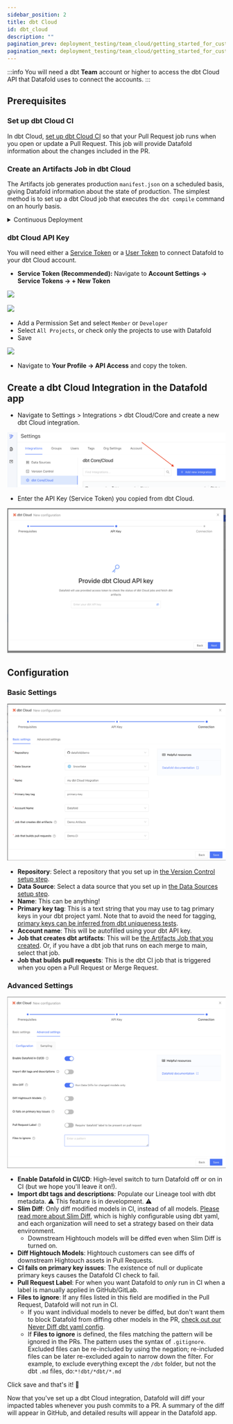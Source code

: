 ```yaml
---
sidebar_position: 2
title: dbt Cloud
id: dbt_cloud
description: ""
pagination_prev: deployment_testing/team_cloud/getting_started_for_customers/version_control
pagination_next: deployment_testing/team_cloud/getting_started_for_customers/data_apps
---
```

:::info
You will need a dbt **Team** account or higher to access the dbt Cloud API that Datafold uses to connect the accounts.
:::

## Prerequisites

### Set up dbt Cloud CI
In dbt Cloud, [set up dbt Cloud CI](https://docs.getdbt.com/docs/deploy/cloud-ci-job) so that your Pull Request job runs when you open or update a Pull Request. This job will provide Datafold information about the changes included in the PR.

### Create an Artifacts Job in dbt Cloud
The Artifacts job generates production `manifest.json` on a scheduled basis, giving Datafold information about the state of production. The simplest method is to set up a dbt Cloud job that executes the `dbt compile` command on an hourly basis. 

<details>
    <summary>Continuous Deployment</summary>
    If you are interested in continuous deployment, you can use a <a href="/guides/cd#merge-trigger-production-job">Merge Trigger Production Job</a> instead of the Artifacts Job listed above.
</details>

### dbt Cloud API Key
You will need either a [Service Token](https://docs.getdbt.com/docs/dbt-cloud-apis/service-tokens) or a [User Token](https://docs.getdbt.com/docs/dbt-cloud-apis/user-tokens) to connect Datafold to your dbt Cloud account.

- **Service Token (Recommended):** Navigate to **Account Settings &rarr; Service Tokens &rarr; + New Token** 
    

![](../../../../../static/img/dbt_cloud_add_service_token.png) 

![](../../../../../static/img/dbt_cloud_add_service_token_permission.png)

- Add a Permission Set and select `Member` or `Developer`
- Select `All Projects`, or check only the projects to use with Datafold
- Save 

![](../../../../../static/img/dbt_cloud_service_token.png)

- Navigate to **Your Profile &rarr; API Access** and copy the token.

## Create a dbt Cloud Integration in the Datafold app

- Navigate to Settings > Integrations > dbt Cloud/Core and create a new dbt Cloud integration.

![](../../../../../static/img/dbt_cloud_setup.png)

- Enter the API Key (Service Token) you copied from dbt Cloud.

![](../../../../../static/img/dbt_cloud_api_key.png)

## Configuration

### Basic Settings

![](../../../../../static/img/dbt_cloud_basic_settings.png)

- **Repository**: Select a repository that you set up in [the Version Control setup step](../version_control.md).
- **Data Source**: Select a data source that you set up in [the Data Sources setup step](../data_sources.md).
- **Name**: This can be anything!
- **Primary key tag**: This is a text string that you may use to tag primary keys in your dbt project yaml. Note that to avoid the need for tagging, [primary keys can be inferred from dbt uniqueness tests](../../../../guides/dbt_advanced_configs.md#inferred).
- **Account name**: This will be autofilled using your dbt API key.
- **Job that creates dbt artifacts**: This will be [the Artifacts Job that you created](#create-an-artifacts-job-in-dbt-cloud). Or, if you have a dbt job that runs on each merge to main, select that job.
- **Job that builds pull requests**: This is the dbt CI job that is triggered when you open a Pull Request or Merge Request.

### Advanced Settings

![](../../../../../static/img/dbt_cloud_advanced_settings.png)

- **Enable Datafold in CI/CD**: High-level switch to turn Datafold off or on in CI (but we hope you'll leave it on!).
- **Import dbt tags and descriptions**: Populate our Lineage tool with dbt metadata. ⚠️ This feature is in development. ⚠️
- **Slim Diff**: Only diff modified models in CI, instead of all models. [Please read more about Slim Diff](../../../../guides/slim_diff.md), which is highly configurable using dbt yaml, and each organization will need to set a strategy based on their data environment.
    - Downstream Hightouch models will be diffed even when Slim Diff is turned on.
- **Diff Hightouch Models**: Hightouch customers can see diffs of downstream Hightouch assets in Pull Requests.
- **CI fails on primary key issues**: The existence of null or duplicate primary keys causes the Datafold CI check to fail.
- **Pull Request Label**: For when you want Datafold to *only* run in CI when a label is manually applied in GitHub/GitLab.
- **Files to ignore**: If any files listed in this field are modified in the Pull Request, Datafold will not run in CI. 
    - If you want individual models to never be diffed, but don't want them to block Datafold from diffing other models in the PR, [check out our Never Diff dbt yaml config](../../../../guides/dbt_advanced_configs.md#never-diff-a-model).
    - If **Files to ignore** is defined, the files matching the pattern will be ignored in the PRs. The pattern uses the syntax of `.gitignore`. Excluded files can be re-included by using the negation; re-included files can be later re-excluded again to narrow down the filter. For example, to exclude everything except the `/dbt` folder, but not the dbt `.md` files, do:`*!dbt/*dbt/*.md`

Click save and that's it! 🎉 

Now that you've set up a dbt Cloud integration, Datafold will diff your impacted tables whenever you push commits to a PR. A summary of the diff will appear in GitHub, and detailed results will appear in the Datafold app.